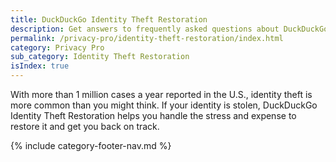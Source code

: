 ```yaml
---
title: DuckDuckGo Identity Theft Restoration
description: Get answers to frequently asked questions about DuckDuckGo Identity Theft Restoration, which helps you restore your identity if it is stolen.
permalink: /privacy-pro/identity-theft-restoration/index.html
category: Privacy Pro
sub_category: Identity Theft Restoration
isIndex: true
---
```


With more than 1 million cases a year reported in the U.S., identity theft is more common than you might think. If your identity is stolen, DuckDuckGo Identity Theft Restoration helps you handle the stress and expense to restore it and get you back on track.

{% include category-footer-nav.md %}
